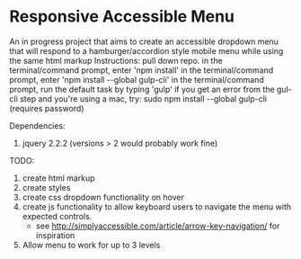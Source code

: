 # Responsive Accessible Menu
An in progress project that aims to create an accessible dropdown menu that will respond to a hamburger/accordion style mobile menu while using the same html markup
Instructions:
pull down repo. 
in the terminal/command prompt, enter 'npm install'
in the terminal/command prompt, enter 'npm install --global gulp-cli'
in the terminal/command prompt, run the default task by typing 'gulp'
if you get an error from the gul-cli step and you're using a mac, try: 
sudo npm install --global gulp-cli
(requires password)

Dependencies:
1. jquery 2.2.2 (versions > 2 would probably work fine)

TODO:
1. create html markup
2. create styles
3. create css dropdown functionality on hover
4. create js functionality to allow keyboard users to navigate the menu with expected controls.
	- see http://simplyaccessible.com/article/arrow-key-navigation/ for inspiration
5. Allow menu to work for up to 3 levels

